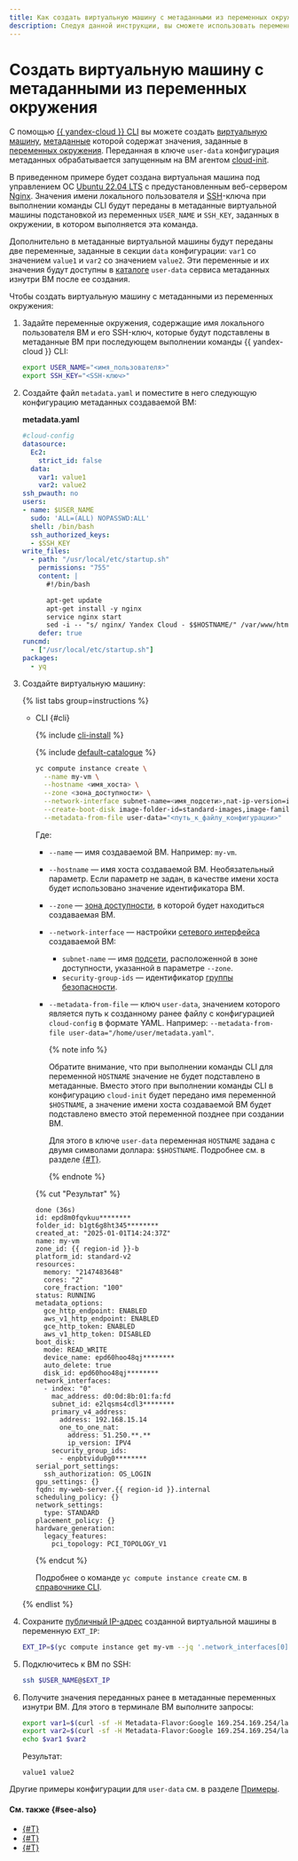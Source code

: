 ```yaml
---
title: Как создать виртуальную машину с метаданными из переменных окружения
description: Следуя данной инструкции, вы сможете использовать переменные окружения при создании виртуальной машины с пользовательским скриптом cloud-init, чтобы установить дополнительное ПО и донастроить ВМ при ее создании.
---
```


# Создать виртуальную машину с метаданными из переменных окружения

С помощью [{{ yandex-cloud }} CLI](../../../cli/index.yaml) вы можете создать [виртуальную машину](../../concepts/vm.md), [метаданные](../../concepts/vm-metadata.md) которой содержат значения, заданные в [переменных окружения](https://ru.wikipedia.org/wiki/Переменная_среды). Переданная в ключе `user-data` конфигурация метаданных обрабатывается запущенным на ВМ агентом [cloud-init](https://cloudinit.readthedocs.io/en/latest/).

В приведенном примере будет создана виртуальная машина под управлением ОС [Ubuntu 22.04 LTS](/marketplace/products/yc/ubuntu-22-04-lts) с предустановленным веб-сервером [Nginx](https://nginx.org/). Значения имени локального пользователя и [SSH](../../../glossary/ssh-keygen.md)-ключа при выполнении команды CLI будут переданы в метаданные виртуальной машины подстановкой из переменных `USER_NAME` и `SSH_KEY`, заданных в окружении, в котором выполняется эта команда.

Дополнительно в метаданные виртуальной машины будут переданы две переменные, заданные в секции `data` конфигурации: `var1` со значением `value1` и `var2` со значением `value2`. Эти переменные и их значения будут доступны в [каталоге](../../concepts/metadata/directories.md#dir-user) `user-data` сервиса метаданных изнутри ВМ после ее создания.

Чтобы создать виртуальную машину с метаданными из переменных окружения:

1. Задайте переменные окружения, содержащие имя локального пользователя ВМ и его SSH-ключ, которые будут подставлены в метаданные ВМ при последующем выполнении команды {{ yandex-cloud }} CLI:

    ```bash
    export USER_NAME="<имя_пользователя>"
    export SSH_KEY="<SSH-ключ>"
    ```
1. Создайте файл `metadata.yaml` и поместите в него следующую конфигурацию метаданных создаваемой ВМ:

    **metadata.yaml**

    ```yaml
    #cloud-config
    datasource:
      Ec2:
        strict_id: false
      data:
        var1: value1
        var2: value2
    ssh_pwauth: no
    users:
    - name: $USER_NAME
      sudo: 'ALL=(ALL) NOPASSWD:ALL'
      shell: /bin/bash
      ssh_authorized_keys:
      - $SSH_KEY
    write_files:
      - path: "/usr/local/etc/startup.sh"
        permissions: "755"
        content: |
          #!/bin/bash
    
          apt-get update
          apt-get install -y nginx
          service nginx start
          sed -i -- "s/ nginx/ Yandex Cloud - $$HOSTNAME/" /var/www/html/index.nginx-debian.html
        defer: true
    runcmd:
      - ["/usr/local/etc/startup.sh"]
    packages:
      - yq
    ```
1. Создайте виртуальную машину:

    {% list tabs group=instructions %}

    - CLI {#cli}

      {% include [cli-install](../../../_includes/cli-install.md) %}

      {% include [default-catalogue](../../../_includes/default-catalogue.md) %}

      ```bash
      yc compute instance create \
        --name my-vm \
        --hostname <имя_хоста> \
        --zone <зона_доступности> \
        --network-interface subnet-name=<имя_подсети>,nat-ip-version=ipv4,security-group-ids=<идентификатор_группы_безопасности> \
        --create-boot-disk image-folder-id=standard-images,image-family=ubuntu-2204-lts \
        --metadata-from-file user-data="<путь_к_файлу_конфигурации>"
      ```

      Где:
      * `--name` — имя создаваемой ВМ. Например: `my-vm`.
      * `--hostname` — имя хоста создаваемой ВМ. Необязательный параметр. Если параметр не задан, в качестве имени хоста будет использовано значение идентификатора ВМ.
      * `--zone` — [зона доступности](../../../overview/concepts/geo-scope.md), в которой будет находиться создаваемая ВМ.
      * `--network-interface` — настройки [сетевого интерфейса](../../concepts/network.md) создаваемой ВМ:

          * `subnet-name` — имя [подсети](../../../vpc/concepts/network.md#subnet), расположенной в зоне доступности, указанной в параметре `--zone`.
          * `security-group-ids` — идентификатор [группы безопасности](../../../vpc/concepts/security-groups.md).
      * `--metadata-from-file` — ключ `user-data`, значением которого является путь к созданному ранее файлу с конфигурацией `cloud-config` в формате YAML. Например: `--metadata-from-file user-data="/home/user/metadata.yaml"`.

          {% note info %}

          Обратите внимание, что при выполнении команды CLI для переменной `HOSTNAME` значение не будет подставлено в метаданные. Вместо этого при выполнении команды CLI в конфигурацию `cloud-init` будет передано имя переменной `$HOSTNAME`, а значение имени хоста создаваемой ВМ будет подставлено вместо этой переменной позднее при создании ВМ.

          Для этого в ключе `user-data` переменная `HOSTNAME` задана с двумя символами доллара: `$$HOSTNAME`. Подробнее см. в разделе [{#T}](../../concepts/metadata/sending-metadata.md#environment-variables).

          {% endnote %}

      {% cut "Результат" %}

      ```text
      done (36s)
      id: epd8m0fqvkuu********
      folder_id: b1gt6g8ht345********
      created_at: "2025-01-01T14:24:37Z"
      name: my-vm
      zone_id: {{ region-id }}-b
      platform_id: standard-v2
      resources:
        memory: "2147483648"
        cores: "2"
        core_fraction: "100"
      status: RUNNING
      metadata_options:
        gce_http_endpoint: ENABLED
        aws_v1_http_endpoint: ENABLED
        gce_http_token: ENABLED
        aws_v1_http_token: DISABLED
      boot_disk:
        mode: READ_WRITE
        device_name: epd60hoo48qj********
        auto_delete: true
        disk_id: epd60hoo48qj********
      network_interfaces:
        - index: "0"
          mac_address: d0:0d:8b:01:fa:fd
          subnet_id: e2lqsms4cdl3********
          primary_v4_address:
            address: 192.168.15.14
            one_to_one_nat:
              address: 51.250.**.**
              ip_version: IPV4
          security_group_ids:
            - enpbtvidu0g0********
      serial_port_settings:
        ssh_authorization: OS_LOGIN
      gpu_settings: {}
      fqdn: my-web-server.{{ region-id }}.internal
      scheduling_policy: {}
      network_settings:
        type: STANDARD
      placement_policy: {}
      hardware_generation:
        legacy_features:
          pci_topology: PCI_TOPOLOGY_V1
      ```

      {% endcut %}

      Подробнее о команде `yc compute instance create` см. в [справочнике CLI](../../../cli/cli-ref/compute/cli-ref/instance/create.md).

    {% endlist %}

1. Сохраните [публичный IP-адрес](../../concepts/network.md#public-ip) созданной виртуальной машины в переменную `EXT_IP`:

    ```bash
    EXT_IP=$(yc compute instance get my-vm --jq '.network_interfaces[0].primary_v4_address.one_to_one_nat.address')
    ```
1. Подключитесь к ВМ по SSH:

    ```bash
    ssh $USER_NAME@$EXT_IP
    ```
1. Получите значения переданных ранее в метаданные переменных изнутри ВМ. Для этого в терминале ВМ выполните запросы:

    ```bash
    export var1=$(curl -sf -H Metadata-Flavor:Google 169.254.169.254/latest/user-data | yq .datasource.data.var1)
    export var2=$(curl -sf -H Metadata-Flavor:Google 169.254.169.254/latest/user-data | yq .datasource.data.var2)
    echo $var1 $var2
    ```

    Результат:

    ```text
    value1 value2
    ```

Другие примеры конфигурации для `user-data` см. в разделе [Примеры](./create-with-cloud-init-scripts.md#examples).

#### См. также {#see-also}

* [{#T}](../../concepts/vm-metadata.md)
* [{#T}](./create-with-lockbox-secret.md)
* [{#T}](./create-with-cloud-init-scripts.md)